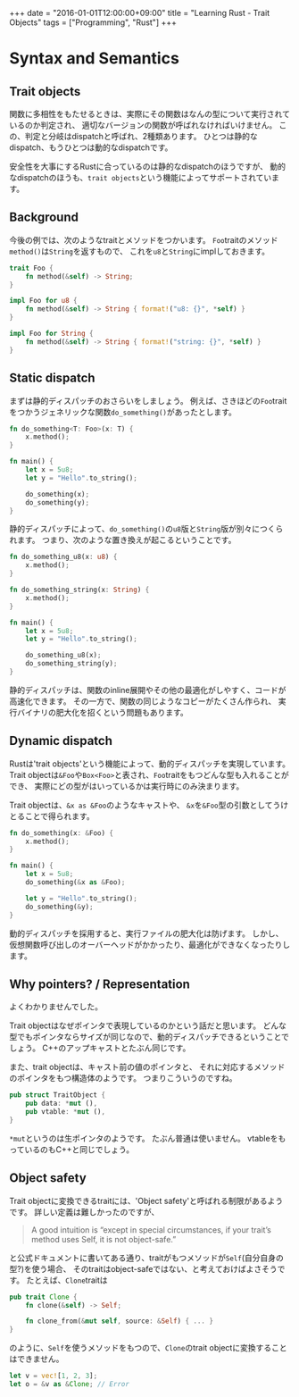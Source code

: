 +++
date = "2016-01-01T12:00:00+09:00"
title = "Learning Rust - Trait Objects"
tags = ["Programming", "Rust"]
+++

# Syntax and Semantics
## Trait objects
関数に多相性をもたせるときは、実際にその関数はなんの型について実行されているのか判定され、
適切なバージョンの関数が呼ばれなければいけません。
この、判定と分岐はdispatchと呼ばれ、2種類あります。
ひとつは静的なdispatch、もうひとつは動的なdispatchです。

安全性を大事にするRustに合っているのは静的なdispatchのほうですが、
動的なdispatchのほうも、`trait objects`という機能によってサポートされています。

## Background
今後の例では、次のようなtraitとメソッドをつかいます。
`Foo`traitのメソッド`method()`は`String`を返すもので、
これを`u8`と`String`にimplしておきます。

```rust
trait Foo {
    fn method(&self) -> String;
}

impl Foo for u8 {
    fn method(&self) -> String { format!("u8: {}", *self) }
}

impl Foo for String {
    fn method(&self) -> String { format!("string: {}", *self) }
}
```

## Static dispatch
まずは静的ディスパッチのおさらいをしましょう。
例えば、さきほどの`Foo`traitをつかうジェネリックな関数`do_something()`があったとします。

```rust
fn do_something<T: Foo>(x: T) {
    x.method();
}

fn main() {
    let x = 5u8;
    let y = "Hello".to_string();

    do_something(x);
    do_something(y);
}
```

静的ディスパッチによって、`do_something()`の`u8`版と`String`版が別々につくられます。
つまり、次のような置き換えが起こるということです。

```rust
fn do_something_u8(x: u8) {
    x.method();
}

fn do_something_string(x: String) {
    x.method();
}

fn main() {
    let x = 5u8;
    let y = "Hello".to_string();

    do_something_u8(x);
    do_something_string(y);
}
```

静的ディスパッチは、関数のinline展開やその他の最適化がしやすく、コードが高速化できます。
その一方で、関数の同じようなコピーがたくさん作られ、
実行バイナリの肥大化を招くという問題もあります。

## Dynamic dispatch
Rustは'trait objects'という機能によって、動的ディスパッチを実現しています。
Trait objectは`&Foo`や`Box<Foo>`と表され、`Foo`traitをもつどんな型も入れることができ、
実際にどの型がはいっているかは実行時にのみ決まります。

Trait objectは、`&x as &Foo`のようなキャストや、
`&x`を`&Foo`型の引数としてうけとることで得られます。

```rust
fn do_something(x: &Foo) {
    x.method();
}

fn main() {
    let x = 5u8;
    do_something(&x as &Foo);

    let y = "Hello".to_string();
    do_something(&y);
}
```

動的ディスパッチを採用すると、実行ファイルの肥大化は防げます。
しかし、仮想関数呼び出しのオーバーヘッドがかかったり、最適化ができなくなったりします。

## Why pointers? / Representation
よくわかりませんでした。

Trait objectはなぜポインタで表現しているのかという話だと思います。
どんな型でもポインタならサイズが同じなので、動的ディスパッチできるということでしょう。
C++のアップキャストとたぶん同じです。

また、trait objectは、キャスト前の値のポインタと、
それに対応するメソッドのポインタをもつ構造体のようです。
つまりこういうのですね。

```rust
pub struct TraitObject {
    pub data: *mut (),
    pub vtable: *mut (),
}
```

`*mut`というのは生ポインタのようです。
たぶん普通は使いません。
vtableをもっているのもC++と同じでしょう。

## Object safety
Trait objectに変換できるtraitには、'Object safety'と呼ばれる制限があるようです。
詳しい定義は難しかったのですが、

> A good intuition is “except in special circumstances,
  if your trait’s method uses Self, it is not object-safe.”

と公式ドキュメントに書いてある通り、traitがもつメソッドが`Self`(自分自身の型?)を使う場合、
そのtraitはobject-safeではない、と考えておけばよさそうです。
たとえば、`Clone`traitは

```rust
pub trait Clone {
    fn clone(&self) -> Self;

    fn clone_from(&mut self, source: &Self) { ... }
}
```

のように、`Self`を使うメソッドをもつので、`Clone`のtrait objectに変換することはできません。

```rust
let v = vec![1, 2, 3];
let o = &v as &Clone; // Error
```
